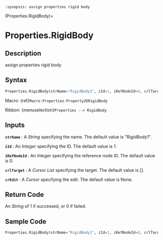 ```{module} Properties.RigidBody()
:synopsis: assign properties rigid body
```

(Properties.RigidBody)=

# Properties.RigidBody

## Description

assign properties rigid body

## Syntax

```python
Properties.RigidBody(strName="RigidBody1", iId=1, iRefNodeId=0, crlTarget=[], crEdit=None)
```

Macro: {ref}`Macro-Properties-Property2DRigidBody`

Ribbon: {menuselection}`Properties --> RigidBody`

## Inputs

**`strName`**
: A _String_ specifying the name. The default value is "RigidBody1".

**`iId`**
: An _Integer_ specifying the ID. The default value is 1.

**`iRefNodeId`**
: An _Integer_ specifying the reference node ID. The default value is 0.

**`crlTarget`**
: A _Cursor List_ specifying the target. The default value is [].

**`crEdit`**
: A _Cursor_ specifying the edit. The default value is None.

## Return Code

An _String_ of 1 if successed, or 0 if failed.

## Sample Code

```python
Properties.RigidBody(strName="RigidBody1", iId=1, iRefNodeId=0, crlTarget=[], crEdit=None)
```
